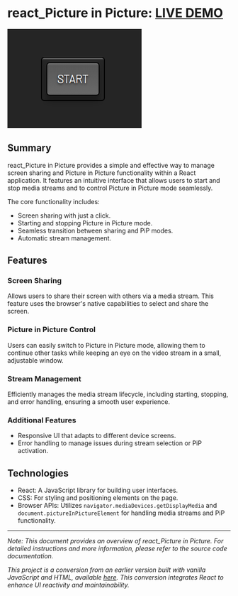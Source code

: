 # react_Picture in Picture: [LIVE DEMO](https://shcoobz.github.io/react_picture-in-picture/)

![react_Picture in Picture](public/img/react_picture-in-picture.png)

## Summary

react_Picture in Picture provides a simple and effective way to manage screen sharing and Picture in Picture functionality within a React application. It features an intuitive interface that allows users to start and stop media streams and to control Picture in Picture mode seamlessly.

The core functionality includes:

- Screen sharing with just a click.
- Starting and stopping Picture in Picture mode.
- Seamless transition between sharing and PiP modes.
- Automatic stream management.

## Features

### Screen Sharing

Allows users to share their screen with others via a media stream. This feature uses the browser's native capabilities to select and share the screen.

### Picture in Picture Control

Users can easily switch to Picture in Picture mode, allowing them to continue other tasks while keeping an eye on the video stream in a small, adjustable window.

### Stream Management

Efficiently manages the media stream lifecycle, including starting, stopping, and error handling, ensuring a smooth user experience.

### Additional Features

- Responsive UI that adapts to different device screens.
- Error handling to manage issues during stream selection or PiP activation.

## Technologies

- React: A JavaScript library for building user interfaces.
- CSS: For styling and positioning elements on the page.
- Browser APIs: Utilizes `navigator.mediaDevices.getDisplayMedia` and `document.pictureInPictureElement` for handling media streams and PiP functionality.

---

_Note: This document provides an overview of react_Picture in Picture. For detailed instructions and more information, please refer to the source code documentation._

_This project is a conversion from an earlier version built with vanilla JavaScript and HTML, available [here](https://github.com/Shcoobz/basicJS_picture-in-picture/). This conversion integrates React to enhance UI reactivity and maintainability._

